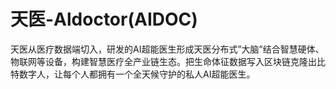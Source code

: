 # 天医-Aldoctor(AIDOC)

天医从医疗数据端切入，研发的AI超能医生形成天医分布式”大脑”结合智慧硬体、物联网等设备，构建智慧医疗全产业链生态。把生命体征数据写入区块链克隆出比特数字人，让每个人都拥有一个全天候守护的私人AI超能医生。

